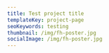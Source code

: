 ```yaml
---
title: Test project title
templateKey: project-page
seoKeywords: testing
thumbnail: /img/fh-poster.jpg
socialImage: /img/fh-poster.jpg
---
```

